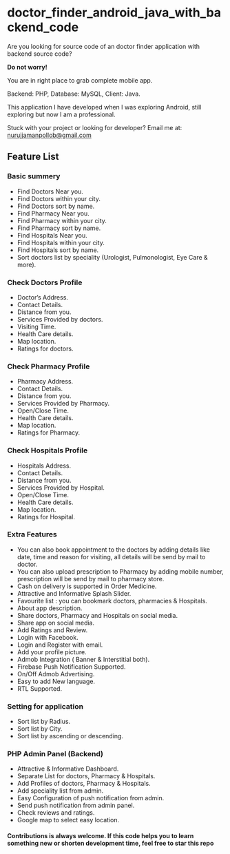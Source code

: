 # doctor_finder_android_java_with_backend_code
Are you looking for source code of an doctor finder application with backend source code? 

<b>Do not worry!</b> 

You are in right place to grab complete mobile app. 

Backend: PHP, Database: MySQL, Client: Java. 

This application I have developed when I was exploring Android, still exploring but now I am a professional. 

Stuck with your project or looking for developer? Email me at: nurujjamanpollob@gmail.com

<h2> Feature List </h2>

<h3> Basic summery</h3>

<ul>
  
<li> Find Doctors Near you. </li>
<li> Find Doctors within your city. </li> 
<li> Find Doctors sort by name. </li> 
<li> Find Pharmacy Near you. </li> 
<li> Find Pharmacy within your city. </li> 
<li> Find Pharmacy sort by name. </li> 
<li> Find Hospitals Near you. </li> 
<li> Find Hospitals within your city. </li> 
<li> Find Hospitals sort by name. </li> 
<li> Sort doctors list by speciality (Urologist, Pulmonologist, Eye Care & more). </li>
  
  </ul>
  
  <h3>Check Doctors Profile</h3>  
  <ul>
   <li> Doctor’s Address. </li> 
   <li> Contact Details. </li> 
   <li> Distance from you. </li> 
   <li>Services Provided by doctors. </li> 
  <li> Visiting Time. </li> 
  <li> Health Care details. </li>
    <li> Map location. </li> 
    <li> Ratings for doctors. </li> 
  
  </ul>
  
  
<h3>Check Pharmacy Profile</h3>
<ul>
   <li> Pharmacy Address. </li>  
    <li> Contact Details. </li> 
    <li> Distance from you.</li> 
    <li> Services Provided by Pharmacy.</li> 
    <li> Open/Close Time.</li>  
    <li> Health Care details.</li> 
    <li> Map location.</li> 
    <li> Ratings for Pharmacy.</li> 
  
  </ul>
  
  
  
<h3>Check Hospitals Profile</h3>

<ul>
  
<li> Hospitals Address.</li>  
<li> Contact Details. </li> 
<li> Distance from you. </li> 
<li> Services Provided by Hospital. </li> 
<li> Open/Close Time. </li>  
<li> Health Care details. </li> 
<li> Map location. </li> 
<li> Ratings for Hospital. </li>
  
</ul>
  
  <h3> Extra Features </h3>
  
  <ul>
  
<li> You can also book appointment to the doctors by adding details like date, time and reason for visiting, all details will be send by mail to doctor.</li> 
<li> You can also upload prescription to Pharmacy by adding mobile number, prescription will be send by mail to pharmacy store.</li> 
<li> Cash on delivery is supported in Order Medicine. </li> 
<li> Attractive and Informative Splash Slider. </li> 
<li> Favourite list : you can bookmark doctors, pharmacies & Hospitals. </li> 
<li> About app description. </li>  
<li> Share doctors, Pharmacy and Hospitals on social media. </li> 
<li> Share app on social media. </li> 
<li> Add Ratings and Review. </li> 
<li> Login with Facebook. </li> 
<li> Login and Register with email. </li>  
<li> Add your profile picture. </li> 
<li> Admob Integration ( Banner & Interstitial both). </li>  
<li> Firebase Push Notification Supported. </li> 
<li> On/Off Admob Advertising. </li>
<li> Easy to add New language. </li>
<li> RTL Supported. </li> 
  
 </ul>
 
 
<h3>Setting for application</h3>
<ul>
      <li> Sort list by Radius. </li> 
      <li> Sort list by City. </li> 
      <li> Sort list by ascending or descending. </li> 
  </ul>


<h3>PHP Admin Panel (Backend) </h3>

<ul>
  
<li> Attractive & Informative Dashboard. </li>
<li> Separate List for doctors, Pharmacy & Hospitals. </li>
<li> Add Profiles of doctors, Pharmacy & Hospitals. </li> 
<li> Add speciality list from admin. </li>
<li> Easy Configuration of push notification from admin. </li>
<li> Send push notification from admin panel. </li>
<li> Check reviews and ratings. </li> 
<li> Google map to select easy location. </li>
  
  </ul>
  
  
  
  
  <h4> Contributions is always welcome. If this code helps you to learn something new or shorten development time, feel free to star this repo </h4>
 


